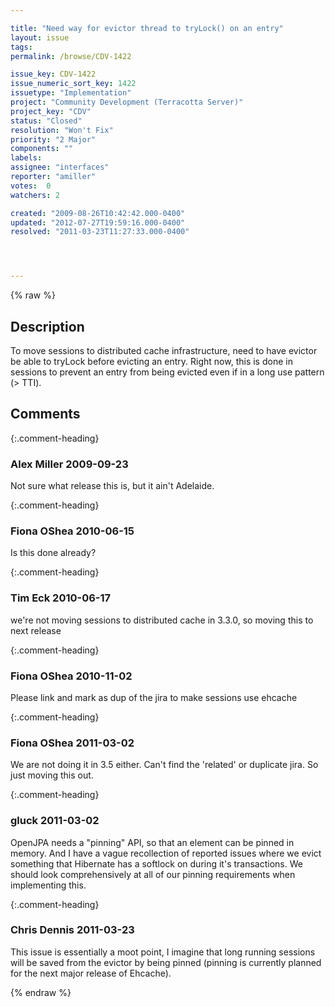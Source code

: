 ```yaml
---

title: "Need way for evictor thread to tryLock() on an entry"
layout: issue
tags: 
permalink: /browse/CDV-1422

issue_key: CDV-1422
issue_numeric_sort_key: 1422
issuetype: "Implementation"
project: "Community Development (Terracotta Server)"
project_key: "CDV"
status: "Closed"
resolution: "Won't Fix"
priority: "2 Major"
components: ""
labels: 
assignee: "interfaces"
reporter: "amiller"
votes:  0
watchers: 2

created: "2009-08-26T10:42:42.000-0400"
updated: "2012-07-27T19:59:16.000-0400"
resolved: "2011-03-23T11:27:33.000-0400"




---
```


{% raw %}

## Description

<div markdown="1" class="description">

To move sessions to distributed cache infrastructure, need to have evictor be able to tryLock before evicting an entry.  Right now, this is done in  sessions to  prevent an entry from being evicted even if in a long use pattern (> TTI).

</div>

## Comments


{:.comment-heading}
### **Alex Miller** <span class="date">2009-09-23</span>

<div markdown="1" class="comment">

Not sure what release this is, but it ain't Adelaide.

</div>


{:.comment-heading}
### **Fiona OShea** <span class="date">2010-06-15</span>

<div markdown="1" class="comment">

Is this done already?

</div>


{:.comment-heading}
### **Tim Eck** <span class="date">2010-06-17</span>

<div markdown="1" class="comment">

we're not moving sessions to distributed cache in 3.3.0, so moving this to next release


</div>


{:.comment-heading}
### **Fiona OShea** <span class="date">2010-11-02</span>

<div markdown="1" class="comment">

Please link and mark as dup of the jira to make sessions use ehcache

</div>


{:.comment-heading}
### **Fiona OShea** <span class="date">2011-03-02</span>

<div markdown="1" class="comment">

We are not doing it in 3.5 either. Can't find the 'related' or duplicate jira. So just moving this out.

</div>


{:.comment-heading}
### **gluck** <span class="date">2011-03-02</span>

<div markdown="1" class="comment">

OpenJPA needs a "pinning" API, so that an element can be pinned in memory. And I have a vague recollection of reported issues where we evict something that Hibernate has a softlock on during it's transactions. We should look comprehensively at all of our pinning requirements when implementing this.

</div>


{:.comment-heading}
### **Chris Dennis** <span class="date">2011-03-23</span>

<div markdown="1" class="comment">

This issue is essentially a moot point, I imagine that long running sessions will be saved from the evictor by being pinned (pinning is currently planned for the next major release of Ehcache).

</div>



{% endraw %}
